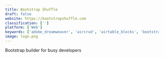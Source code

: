 ```yaml
---
title: Bootstrap Shuffle
draft: false 
website: https://bootstrapshuffle.com
classification: ['']
platform: ['Web']
keywords: ['adobe_dreamweaver', 'aircrud', 'airtable_blocks', 'bootstrap_4_cheat_sheet', 'bootstrap_money', 'bootstrap_studio', 'bootstrap_zero', 'code_bits', 'codefreebnb', 'lrn', 'make_book', 'omni_calculator', 'paper_signals_by_google', 'py', 'shards_ui_kit', 'swift_playgrounds']
image: logo.png
---
```

Bootstrap builder for busy developers